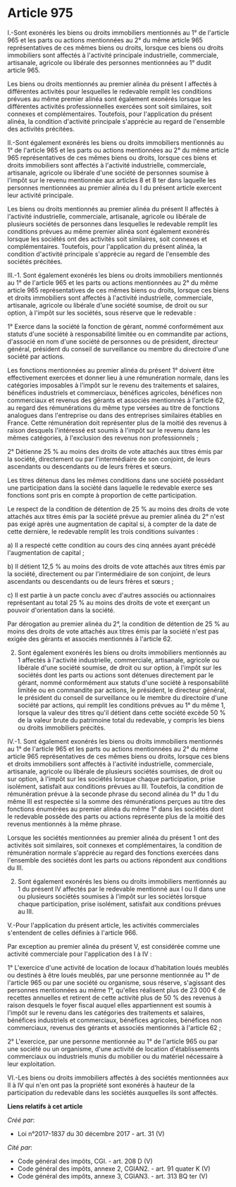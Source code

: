 # Article 975

I.-Sont exonérés les biens ou droits immobiliers mentionnés au 1° de l'article 965 et les parts ou actions mentionnées au 2°
du même article 965 représentatives de ces mêmes biens ou droits, lorsque ces biens ou droits immobiliers sont affectés à
l'activité principale industrielle, commerciale, artisanale, agricole ou libérale des personnes mentionnées au 1° dudit
article 965.

Les biens ou droits mentionnés au premier alinéa du présent I affectés à différentes activités pour lesquelles le redevable
remplit les conditions prévues au même premier alinéa sont également exonérés lorsque les différentes activités
professionnelles exercées sont soit similaires, soit connexes et complémentaires. Toutefois, pour l'application du présent
alinéa, la condition d'activité principale s'apprécie au regard de l'ensemble des activités précitées.

II.-Sont également exonérés les biens ou droits immobiliers mentionnés au 1° de l'article 965 et les parts ou actions
mentionnées au 2° du même article 965 représentatives de ces mêmes biens ou droits, lorsque ces biens et droits immobiliers
sont affectés à l'activité industrielle, commerciale, artisanale, agricole ou libérale d'une société de personnes soumise à
l'impôt sur le revenu mentionnée aux articles 8 et 8 ter dans laquelle les personnes mentionnées au premier alinéa du I du
présent article exercent leur activité principale.

Les biens ou droits mentionnés au premier alinéa du présent II affectés à l'activité industrielle, commerciale, artisanale,
agricole ou libérale de plusieurs sociétés de personnes dans lesquelles le redevable remplit les conditions prévues au même
premier alinéa sont également exonérés lorsque les sociétés ont des activités soit similaires, soit connexes et
complémentaires. Toutefois, pour l'application du présent alinéa, la condition d'activité principale s'apprécie au regard de
l'ensemble des sociétés précitées.

III.-1. Sont également exonérés les biens ou droits immobiliers mentionnés au 1° de l'article 965 et les parts ou actions
mentionnées au 2° du même article 965 représentatives de ces mêmes biens ou droits, lorsque ces biens et droits immobiliers
sont affectés à l'activité industrielle, commerciale, artisanale, agricole ou libérale d'une société soumise, de droit ou sur
option, à l'impôt sur les sociétés, sous réserve que le redevable :

1° Exerce dans la société la fonction de gérant, nommé conformément aux statuts d'une société à responsabilité limitée ou en
commandite par actions, d'associé en nom d'une société de personnes ou de président, directeur général, président du conseil
de surveillance ou membre du directoire d'une société par actions.

Les fonctions mentionnées au premier alinéa du présent 1° doivent être effectivement exercées et donner lieu à une
rémunération normale, dans les catégories imposables à l'impôt sur le revenu des traitements et salaires, bénéfices
industriels et commerciaux, bénéfices agricoles, bénéfices non commerciaux et revenus des gérants et associés mentionnés à
l'article 62, au regard des rémunérations du même type versées au titre de fonctions analogues dans l'entreprise ou dans des
entreprises similaires établies en France. Cette rémunération doit représenter plus de la moitié des revenus à raison
desquels l'intéressé est soumis à l'impôt sur le revenu dans les mêmes catégories, à l'exclusion des revenus non
professionnels ;

2° Détienne 25 % au moins des droits de vote attachés aux titres émis par la société, directement ou par l'intermédiaire de
son conjoint, de leurs ascendants ou descendants ou de leurs frères et sœurs.

Les titres détenus dans les mêmes conditions dans une société possédant une participation dans la société dans laquelle le
redevable exerce ses fonctions sont pris en compte à proportion de cette participation.

Le respect de la condition de détention de 25 % au moins des droits de vote attachés aux titres émis par la société prévue au
premier alinéa du 2° n'est pas exigé après une augmentation de capital si, à compter de la date de cette dernière, le
redevable remplit les trois conditions suivantes :

a) Il a respecté cette condition au cours des cinq années ayant précédé l'augmentation de capital ;

b) Il détient 12,5 % au moins des droits de vote attachés aux titres émis par la société, directement ou par l'intermédiaire
de son conjoint, de leurs ascendants ou descendants ou de leurs frères et sœurs ;

c) Il est partie à un pacte conclu avec d'autres associés ou actionnaires représentant au total 25 % au moins des droits de
vote et exerçant un pouvoir d'orientation dans la société.

Par dérogation au premier alinéa du 2°, la condition de détention de 25 % au moins des droits de vote attachés aux titres
émis par la société n'est pas exigée des gérants et associés mentionnés à l'article 62.

2. Sont également exonérés les biens ou droits immobiliers mentionnés au 1 affectés à l'activité industrielle, commerciale,
artisanale, agricole ou libérale d'une société soumise, de droit ou sur option, à l'impôt sur les sociétés dont les parts ou
actions sont détenues directement par le gérant, nommé conformément aux statuts d'une société à responsabilité limitée ou en
commandite par actions, le président, le directeur général, le président du conseil de surveillance ou le membre du
directoire d'une société par actions, qui remplit les conditions prévues au 1° du même 1, lorsque la valeur des titres qu'il
détient dans cette société excède 50 % de la valeur brute du patrimoine total du redevable, y compris les biens ou droits
immobiliers précités.

IV.-1. Sont également exonérés les biens ou droits immobiliers mentionnés au 1° de l'article 965 et les parts ou actions
mentionnées au 2° du même article 965 représentatives de ces mêmes biens ou droits, lorsque ces biens et droits immobiliers
sont affectés à l'activité industrielle, commerciale, artisanale, agricole ou libérale de plusieurs sociétés soumises, de
droit ou sur option, à l'impôt sur les sociétés lorsque chaque participation, prise isolément, satisfait aux conditions
prévues au III. Toutefois, la condition de rémunération prévue à la seconde phrase du second alinéa du 1° du 1 du même III
est respectée si la somme des rémunérations perçues au titre des fonctions énumérées au premier alinéa du même 1° dans les
sociétés dont le redevable possède des parts ou actions représente plus de la moitié des revenus mentionnés à la même phrase.

Lorsque les sociétés mentionnées au premier alinéa du présent 1 ont des activités soit similaires, soit connexes et
complémentaires, la condition de rémunération normale s'apprécie au regard des fonctions exercées dans l'ensemble des
sociétés dont les parts ou actions répondent aux conditions du III.

2. Sont également exonérés les biens ou droits immobiliers mentionnés au 1 du présent IV affectés par le redevable mentionné
aux I ou II dans une ou plusieurs sociétés soumises à l'impôt sur les sociétés lorsque chaque participation, prise isolément,
satisfait aux conditions prévues au III.

V.-Pour l'application du présent article, les activités commerciales s'entendent de celles définies à l'article 966.

Par exception au premier alinéa du présent V, est considérée comme une activité commerciale pour l'application des I à IV :

1° L'exercice d'une activité de location de locaux d'habitation loués meublés ou destinés à être loués meublés, par une
personne mentionnée au 1° de l'article 965 ou par une société ou organisme, sous réserve, s'agissant des personnes
mentionnées au même 1°, qu'elles réalisent plus de 23 000 € de recettes annuelles et retirent de cette activité plus de 50 %
des revenus à raison desquels le foyer fiscal auquel elles appartiennent est soumis à l'impôt sur le revenu dans les
catégories des traitements et salaires, bénéfices industriels et commerciaux, bénéfices agricoles, bénéfices non commerciaux,
revenus des gérants et associés mentionnés à l'article 62 ;

2° L'exercice, par une personne mentionnée au 1° de l'article 965 ou par une société ou un organisme, d'une activité de
location d'établissements commerciaux ou industriels munis du mobilier ou du matériel nécessaire à leur exploitation.

VI.-Les biens ou droits immobiliers affectés à des sociétés mentionnées aux II à IV qui n'en ont pas la propriété sont
exonérés à hauteur de la participation du redevable dans les sociétés auxquelles ils sont affectés.

**Liens relatifs à cet article**

_Créé par_:

  - Loi n°2017-1837 du 30 décembre 2017 - art. 31 (V)

_Cité par_:

  - Code général des impôts, CGI. - art. 208 D (V)
  - Code général des impôts, annexe 2, CGIAN2. - art. 91 quater K (V)
  - Code général des impôts, annexe 3, CGIAN3. - art. 313 BQ ter (V)
